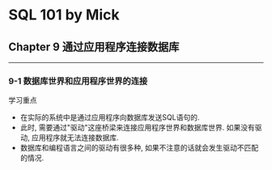 # SQL 101 by Mick #
## Chapter 9 通过应用程序连接数据库 ##


---
### 9-1 数据库世界和应用程序世界的连接 ###

学习重点
- 在实际的系统中是通过应用程序向数据库发送SQL语句的. 
- 此时, 需要通过"驱动"这座桥梁来连接应用程序世界和数据库世界. 如果没有驱动, 应用程序就无法连接数据库. 
- 数据库和编程语言之间的驱动有很多种, 如果不注意的话就会发生驱动不匹配的情况. 

